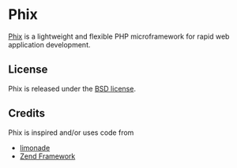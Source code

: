 Phix
====

[Phix](http://github.com/jsor/phix) is a lightweight and flexible PHP microframework for rapid web application development.

## License ##

Phix is released under the [BSD license](http://opensource.org/licenses/bsd-license.php).

## Credits ##

Phix is inspired and/or uses code from

*   [limonade](http://github.com/sofadesign/limonade)
*   [Zend Framework](http://github.com/zendframework/zf2)
